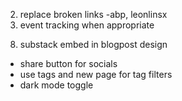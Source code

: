 <!-- 1. email check -->
2. replace broken links -abp, leonlinsx
3. event tracking when appropriate
<!-- 4. change images to png -->
<!-- 5. Create a small design tokens file (_tokens.css) with your radius, shadows, type scale, spacing.
Replace one-off values with variables. -->
<!-- 6. table of contents -->
<!-- 7. pagination ellipses too high -->
8. substack embed in blogpost design 
<!-- 9. related posts left aligned not center -->
<!-- 10. easter egg mouse hover for longer befor reveal -->
- share button for socials
- use tags and new page for tag filters
- dark mode toggle
